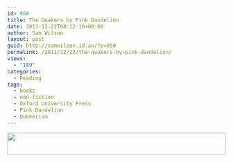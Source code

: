 ```yaml
---
id: 950
title: The Quakers by Pink Dandelion
date: 2011-12-22T08:12:10+00:00
author: Sam Wilson
layout: post
guid: http://samwilson.id.au/?p=950
permalink: /2011/12/22/the-quakers-by-pink-dandelion/
views:
  - "189"
categories:
  - Reading
tags:
  - books
  - non-fiction
  - Oxford University Press
  - Pink Dandelion
  - Quakerism
---
```

[<img src="http://samwilson.id.au/wp-content/uploads/2011/12/The-Quakers-a-Very-Short-Introduction-spine-1024x51.png" alt="" title="The Quakers, a Very Short Introduction (spine)" width="1024" height="51" class="aligncenter size-large wp-image-951" style="width:100%" srcset="https://samwilson.id.au/wp-content/uploads/2011/12/The-Quakers-a-Very-Short-Introduction-spine-1024x51.png 1024w, https://samwilson.id.au/wp-content/uploads/2011/12/The-Quakers-a-Very-Short-Introduction-spine-150x7.png 150w, https://samwilson.id.au/wp-content/uploads/2011/12/The-Quakers-a-Very-Short-Introduction-spine-500x25.png 500w" sizes="(max-width: 1024px) 100vw, 1024px" />](http://openlibrary.org/works/OL3277046W/The_Quakers "View this work on Open Library.")